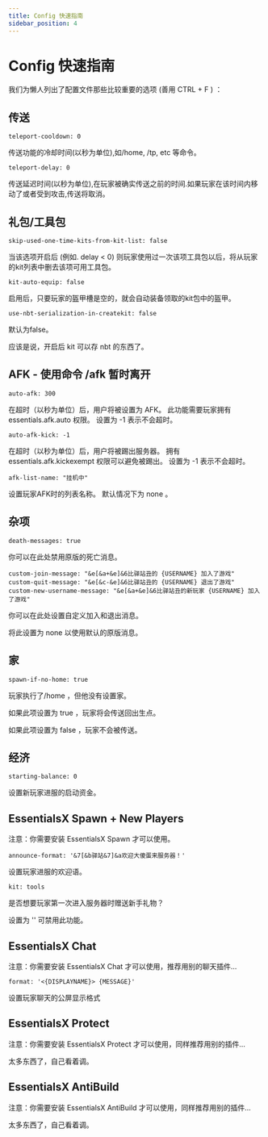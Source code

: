 ```yaml
---
title: Config 快速指南
sidebar_position: 4
---
```


# Config 快速指南

我们为懒人列出了配置文件那些比较重要的选项 (善用 CTRL + F ) ：

## 传送

```
teleport-cooldown: 0
```
传送功能的冷却时间(以秒为单位),如/home, /tp, etc 等命令。

```
teleport-delay: 0
```
传送延迟时间(以秒为单位),在玩家被确实传送之前的时间.如果玩家在该时间内移动了或者受到攻击,传送将取消。

## 礼包/工具包
```
skip-used-one-time-kits-from-kit-list: false
```
当该选项开启后 (例如. delay < 0) 则玩家使用过一次该项工具包以后，将从玩家的kit列表中删去该项可用工具包。

```
kit-auto-equip: false
```
启用后，只要玩家的盔甲槽是空的，就会自动装备领取的kit包中的盔甲。

```
use-nbt-serialization-in-createkit: false
```
默认为false。 

应该是说，开启后 kit 可以存 nbt 的东西了。

## AFK - 使用命令 /afk 暂时离开
```
auto-afk: 300
```
在超时（以秒为单位）后，用户将被设置为 AFK。
此功能需要玩家拥有 essentials.afk.auto 权限。
设置为 -1 表示不会超时。

```
auto-afk-kick: -1
```
在超时（以秒为单位）后，用户将被踢出服务器。
拥有 essentials.afk.kickexempt 权限可以避免被踢出。
设置为 -1 表示不会超时。

```
afk-list-name: "挂机中"
```
设置玩家AFK时的列表名称。 默认情况下为 none 。

## 杂项
```
death-messages: true
```
你可以在此处禁用原版的死亡消息。


```
custom-join-message: "&e[&a+&e]&6比驿站丑的 {USERNAME} 加入了游戏"
custom-quit-message: "&e[&c-&e]&6比驿站丑的 {USERNAME} 退出了游戏"
custom-new-username-message: "&e[&a+&e]&6比驿站丑的新玩家 {USERNAME} 加入了游戏"
```
你可以在此处设置自定义加入和退出消息。

将此设置为 none 以使用默认的原版消息。


## 家

```
spawn-if-no-home: true
```
玩家执行了/home ，但他没有设置家。

如果此项设置为 true ，玩家将会传送回出生点。

如果此项设置为 false ，玩家不会被传送。



## 经济
```
starting-balance: 0
```
设置新玩家进服的启动资金。 


## EssentialsX Spawn + New Players
注意：你需要安装 EssentialsX Spawn 才可以使用。

```
announce-format: '&7[&b驿站&7]&a欢迎大傻蛋来服务器！'
```
设置玩家进服的欢迎语。

```
kit: tools
```
是否想要玩家第一次进入服务器时赠送新手礼物？

设置为 '' 可禁用此功能。


## EssentialsX Chat
注意：你需要安装 EssentialsX Chat 才可以使用，推荐用别的聊天插件...

```
format: '<{DISPLAYNAME}> {MESSAGE}'
```
设置玩家聊天的公屏显示格式


## EssentialsX Protect
注意：你需要安装 EssentialsX Protect 才可以使用，同样推荐用别的插件...

太多东西了，自己看着调。



## EssentialsX AntiBuild
注意：你需要安装 EssentialsX AntiBuild 才可以使用，同样推荐用别的插件...

太多东西了，自己看着调。


